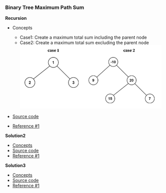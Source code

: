 ### Binary Tree Maximum Path Sum
**Recursion**
- Concepts
    - Case1: Create a maximum total sum including the parent node 
    - Case2: Create a maximum total sum excluding the parent node 
    ![image](images/Recursive.png)
    
- [Source code](source/)
- [Reference #1]()

**Solution2**
- [Concepts](images/)
- [Source code](source/)
- [Reference #1]()

**Solution3**
- [Concepts](images/)
- [Source code](source/)
- [Reference #1]()